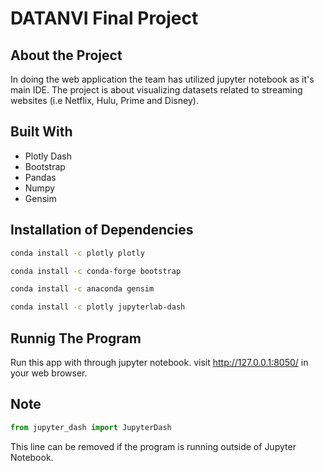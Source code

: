 # DATANVI Final Project

## About the Project
In doing the web application the team has utilized jupyter notebook as it's main IDE.
The project is about visualizing datasets related to streaming websites (i.e Netflix, Hulu, Prime and Disney).
## Built With
* Plotly Dash 
* Bootstrap 
* Pandas
* Numpy
* Gensim

## Installation of Dependencies 
```bash
conda install -c plotly plotly 
```
```bash
conda install -c conda-forge bootstrap 
```
```bash
conda install -c anaconda gensim 
```
```bash
conda install -c plotly jupyterlab-dash
```

## Runnig The Program
Run this app with through jupyter notebook.
visit http://127.0.0.1:8050/ in your web browser.

## Note
```python
from jupyter_dash import JupyterDash
```
This line can be removed if the program is running outside of Jupyter Notebook.